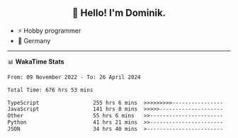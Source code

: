 <h2 align="center">👋 Hello! I'm Dominik.</h2>

- ⚡ Hobby programmer
- 📍 Germany

---
📊 **WakaTime Stats**
<!--START_SECTION:waka-->

```txt
From: 09 November 2022 - To: 26 April 2024

Total Time: 676 hrs 53 mins

TypeScript                 255 hrs 6 mins  >>>>>>>>>----------------   37.69 %
JavaScript                 141 hrs 8 mins  >>>>>--------------------   20.85 %
Other                      55 hrs 6 mins   >>-----------------------   08.14 %
Python                     41 hrs 21 mins  >>-----------------------   06.11 %
JSON                       34 hrs 40 mins  >------------------------   05.12 %
```

<!--END_SECTION:waka-->
